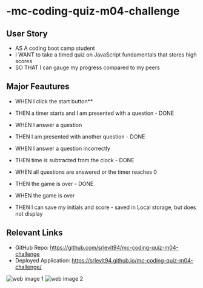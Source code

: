 # -mc-coding-quiz-m04-challenge

## User Story
- AS A coding boot camp student
- I WANT to take a timed quiz on JavaScript fundamentals that stores high scores
- SO THAT I can gauge my progress compared to my peers

## Major Feautures
- WHEN I click the start button**
- THEN a timer starts and I am presented with a question - DONE

- WHEN I answer a question
- THEN I am presented with another question - DONE

- WHEN I answer a question incorrectly
- THEN time is subtracted from the clock - DONE

- WHEN all questions are answered or the timer reaches 0
- THEN the game is over - DONE

- WHEN the game is over
- THEN I can save my initials and score - saved in Local storage, but does not display


## Relevant Links
- GitHub Repo: https://github.com/srlevit94/mc-coding-quiz-m04-challenge
- Deployed Application: https://srlevit94.github.io/mc-coding-quiz-m04-challenge/

![web image 1](https://github.com/srlevit94/mc-coding-quiz-m04-challenge/blob/a3f27598f743f846601541300e03deb12a402e0f/Coding%20Quiz%20-%20Q%20Page.png)
![web image 2](https://github.com/srlevit94/mc-coding-quiz-m04-challenge/blob/a3f27598f743f846601541300e03deb12a402e0f/Coding%20Quiz%20-%20Result%20Page.png)
